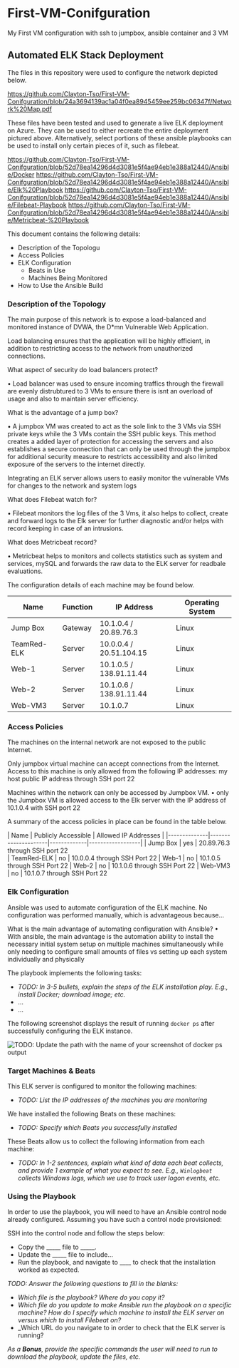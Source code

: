 # First-VM-Conifguration
My First VM configuration with ssh to jumpbox, ansible container and 3 VM
## Automated ELK Stack Deployment

The files in this repository were used to configure the network depicted below.

https://github.com/Clayton-Tso/First-VM-Conifguration/blob/24a3694139ac1a04f0ea8945459ee259bc06347f/Network%20Map.pdf

These files have been tested and used to generate a live ELK deployment on Azure. They can be used to either recreate the entire deployment pictured above. Alternatively, select portions of these ansible playbooks can be used to install only certain pieces of it, such as filebeat.

https://github.com/Clayton-Tso/First-VM-Conifguration/blob/52d78ea14296d4d3081e5f4ae94eb1e388a12440/Ansible/Docker
https://github.com/Clayton-Tso/First-VM-Conifguration/blob/52d78ea14296d4d3081e5f4ae94eb1e388a12440/Ansible/Elk%20Playbook
https://github.com/Clayton-Tso/First-VM-Conifguration/blob/52d78ea14296d4d3081e5f4ae94eb1e388a12440/Ansible/Filebeat-Playbook
https://github.com/Clayton-Tso/First-VM-Conifguration/blob/52d78ea14296d4d3081e5f4ae94eb1e388a12440/Ansible/Metricbeat-%20Playbook

This document contains the following details:
- Description of the Topologu
- Access Policies
- ELK Configuration
  - Beats in Use
  - Machines Being Monitored
- How to Use the Ansible Build

### Description of the Topology

The main purpose of this network is to expose a load-balanced and monitored instance of DVWA, the D*mn Vulnerable Web Application.

Load balancing ensures that the application will be highly efficient, in addition to restricting access to the network from unauthorized connections.

What aspect of security do load balancers protect? 

•	Load balancer was used to ensure incoming traffics through the firewall are evenly distrubtured to 3 VMs to ensure there is isnt an overload of usage and also to maintain server efficiency. 

What is the advantage of a jump box?

•	A jumpbox VM was created to act as the sole link to the 3 VMs via SSH private keys while the 3 VMs contain the SSH public keys. This method creates a added layer of protection for accessing the servers and also establishes a secure connection that can only be used through the jumpbox for additional security measure to restricts accessibility and also limited exposure of the servers to the internet directly.  

Integrating an ELK server allows users to easily monitor the vulnerable VMs for changes to the network and system logs

What does Filebeat watch for?

•	Filebeat monitors the log files of the 3 Vms, it also helps to collect, create and forward logs to the Elk server for further diagnostic and/or helps with record keeping in case of an intrusions.

What does Metricbeat record?

•	Metricbeat helps to monitors and collects statistics such as system and services, mySQL and forwards the raw data to the ELK server for readbale evaluations.  

The configuration details of each machine may be found below.

| Name         | Function | IP Address              | Operating System |
|--------------|----------|-------------------------|------------------|
| Jump Box     | Gateway  | 10.1.0.4 / 20.89.76.3   | Linux            |
| TeamRed-ELK  | Server   | 10.0.0.4 / 20.51.104.15 | Linux            |
| Web-1        | Server   | 10.1.0.5 / 138.91.11.44 | Linux            |
| Web-2        | Server   | 10.1.0.6 / 138.91.11.44 | Linux            |
| Web-VM3      | Server   | 10.1.0.7                | Linux            |

### Access Policies

The machines on the internal network are not exposed to the public Internet. 

Only jumpbox virtual machine can accept connections from the Internet. Access to this machine is only allowed from the following IP addresses: 
my host public IP address through SSH port 22

Machines within the network can only be accessed by Jumpbox VM.
•	only the Jumpbox VM is allowed access to the Elk server with the IP address of 10.1.0.4 with SSH port 22

A summary of the access policies in place can be found in the table below.

| Name         | Publicly Accessible | Allowed IP Addresses |
|--------------|---------------------|-------------|------------------|
| Jump Box     | yes                 | 20.89.76.3 through SSH port 22  
| TeamRed-ELK  | no                  | 10.0.0.4 through SSH Port 22
| Web-1        | no                  | 10.1.0.5 through SSH Port 22
| Web-2        | no                  | 10.1.0.6 through SSH Port 22
| Web-VM3      | no                  | 10.1.0.7 through SSH Port 22

### Elk Configuration

Ansible was used to automate configuration of the ELK machine. No configuration was performed manually, which is advantageous because...

What is the main advantage of automating configuration with Ansible?
•	With ansible, the main advantage is the automation ability to install the necessary initial system setup on multiple machines simultaneously while only needing to configure small amounts of files vs setting up each system individually and physically   

The playbook implements the following tasks:
- _TODO: In 3-5 bullets, explain the steps of the ELK installation play. E.g., install Docker; download image; etc._
- ...
- ...

The following screenshot displays the result of running `docker ps` after successfully configuring the ELK instance.

![TODO: Update the path with the name of your screenshot of docker ps output](Images/docker_ps_output.png)

### Target Machines & Beats
This ELK server is configured to monitor the following machines:
- _TODO: List the IP addresses of the machines you are monitoring_

We have installed the following Beats on these machines:
- _TODO: Specify which Beats you successfully installed_

These Beats allow us to collect the following information from each machine:
- _TODO: In 1-2 sentences, explain what kind of data each beat collects, and provide 1 example of what you expect to see. E.g., `Winlogbeat` collects Windows logs, which we use to track user logon events, etc._

### Using the Playbook
In order to use the playbook, you will need to have an Ansible control node already configured. Assuming you have such a control node provisioned: 

SSH into the control node and follow the steps below:
- Copy the _____ file to _____.
- Update the _____ file to include...
- Run the playbook, and navigate to ____ to check that the installation worked as expected.

_TODO: Answer the following questions to fill in the blanks:_
- _Which file is the playbook? Where do you copy it?_
- _Which file do you update to make Ansible run the playbook on a specific machine? How do I specify which machine to install the ELK server on versus which to install Filebeat on?_
- _Which URL do you navigate to in order to check that the ELK server is running?

_As a **Bonus**, provide the specific commands the user will need to run to download the playbook, update the files, etc._
